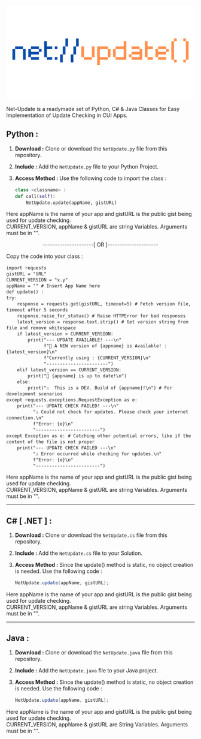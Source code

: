<p align="center">
  <img src="https://github.com/Chill-Astro/Net-Update/blob/main/Net-Update.png" width="540px">
</p>
Net-Update is a readymade set of Python, C# & Java Classes for Easy Implementation of Update Checking in CUI Apps.

## Python :

1.  **Download :** Clone or download the `NetUpdate.py` file from this repository.
2.  **Include :** Add the `NetUpdate.py` file to your Python Project.
3.  **Access Method :** Use the following code to import the class :

    ```Python
    class <classname> :
    def call(self):
        NetUpdate.update(appName, gistURL)
    ```

    
Here appName is the name of your app and gistURL is the public gist being used for update checking.    
CURRENT_VERSION, appName & gistURL are string Variables. Arguments must be in "".

<p align="center">
  ---------------------[ OR ]---------------------
</p>

Copy the code into your class :

        
    import requests
    gistURL = "URL"
    CURRENT_VERSION = "x.y"
    appName = "" # Insert App Name here
    def update() :
    try:
        response = requests.get(gistURL, timeout=5) # Fetch version file, timeout after 5 seconds
        response.raise_for_status() # Raise HTTPError for bad responses
        latest_version = response.text.strip() # Get version string from file and remove whitespace
        if latest_version > CURRENT_VERSION:
            print("--- UPDATE AVAILABLE! ---\n"
                  f"🎉 A NEW version of {appname} is Available! : {latest_version}\n"
                  f"Currently using : {CURRENT_VERSION}\n"                  
                  "-----------------------")
        elif latest_version == CURRENT_VERSION:
            print("🎉 {appname} is up to date!\n")
        else:
            print("⚠️  This is a DEV. Build of {appname}!\n") # For development scenarios
    except requests.exceptions.RequestException as e:
        print("--- UPDATE CHECK FAILED! ---\n"
              "⚠️ Could not check for updates. Please check your internet connection.\n"
              f"Error: {e}\n"
              "------------------------")
    except Exception as e: # Catching other potential errors, like if the content of the file is not proper
        print("--- UPDATE CHECK FAILED ---\n"
              "⚠️ Error occurred while checking for updates.\n"
              f"Error: {e}\n"
              "------------------------")
        
    
Here appName is the name of your app and gistURL is the public gist being used for update checking.    
CURRENT_VERSION, appName & gistURL are string Variables. Arguments must be in "".

---

## C# [ .NET ] :

1.  **Download :** Clone or download the `NetUpdate.cs` file from this repository.
2.  **Include :** Add the `NetUpdate.cs` file to your Solution.
3.  **Access Method :** Since the update() method is static, no object creation is needed. Use the following code :


    ```C#
    NetUpdate.update(appName, gistURL);
    ```

Here appName is the name of your app and gistURL is the public gist being used for update checking.    
CURRENT_VERSION, appName & gistURL are string Variables. Arguments must be in "".

---

## Java : 

1.  **Download :** Clone or download the `NetUpdate.java` file from this repository.
2.  **Include :** Add the `NetUpdate.java` file to your Java project.
3.  **Access Method :** Since the update() method is static, no object creation is needed. Use the following code :


    ```java
    NetUpdate.update(appName, gistURL);
    ```
Here appName is the name of your app and gistURL is the public gist being used for update checking.    
CURRENT_VERSION, appName & gistURL are String Variables. Arguments must be in "".
